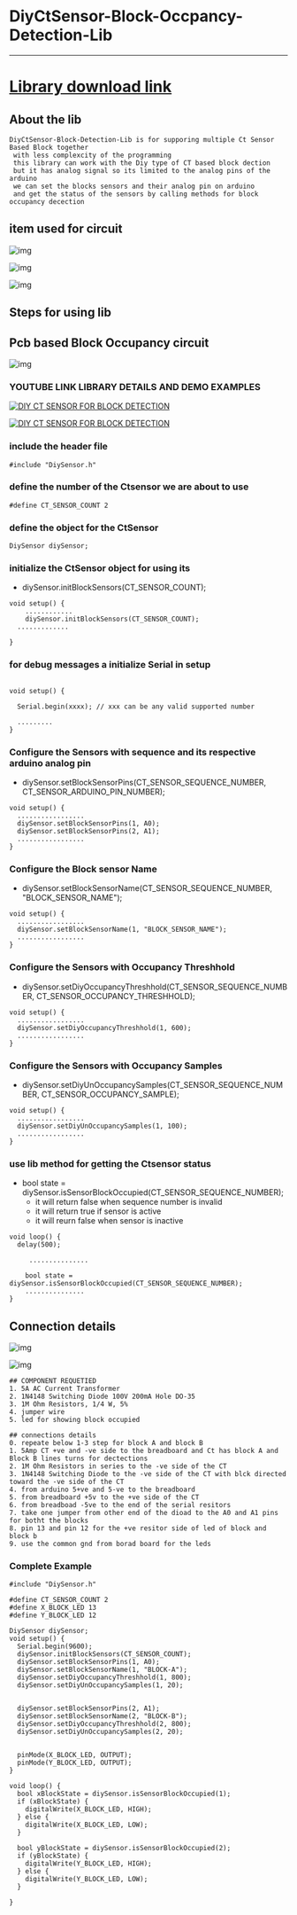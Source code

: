 # DiyCtSensor-Block-Occpancy-Detection-Lib

----


# <a href="https://github.com/adarshkumarsingh83/DiyCtSensor-Block-Occpancy-Detection-Lib/archive/production.zip"> Library download link </a>

## About the lib 
```
DiyCtSensor-Block-Detection-Lib is for supporing multiple Ct Sensor Based Block together 
 with less complexcity of the programming 
 this library can work with the Diy type of CT based block dection 
 but it has analog signal so its limited to the analog pins of the  arduino 
 we can set the blocks sensors and their analog pin on arduino 
 and get the status of the sensors by calling methods for block occupancy decection 
```

## item used for circuit 

![img](image/current-transformer.png)

![img](image/resistor.png)

![img](image/diodes.png)


## Steps for using lib

## Pcb based Block Occupancy circuit 
![img](image/pcb-ct.JPG)

### YOUTUBE LINK LIBRARY DETAILS AND DEMO EXAMPLES
[![DIY CT SENSOR FOR BLOCK DETECTION](http://img.youtube.com/vi/vTDKo_aSGnA/0.jpg)](https://www.youtube.com/watch?v=vTDKo_aSGnA "DIY CT SENSOR FOR BLOCK DETECTION")

[![DIY CT SENSOR FOR BLOCK DETECTION](http://img.youtube.com/vi/FrCftH3ercs/0.jpg)](https://www.youtube.com/watch?v=FrCftH3ercs "DIY CT SENSOR FOR BLOCK DETECTION")

### include the header file

```
#include "DiySensor.h"
```

### define the number of the Ctsensor  we are about to use 
```
#define CT_SENSOR_COUNT 2
```

### define the object for the CtSensor
```
DiySensor diySensor;
```


### initialize the CtSensor object for using its 
* diySensor.initBlockSensors(CT_SENSOR_COUNT);
```
void setup() {
	............
    diySensor.initBlockSensors(CT_SENSOR_COUNT);
  .............

}
```

### for debug messages a initialize Serial in setup
```

void setup() {
  
  Serial.begin(xxxx); // xxx can be any valid supported number 

  .........
}
```

### Configure the Sensors with sequence and its respective arduino analog pin 
* diySensor.setBlockSensorPins(CT_SENSOR_SEQUENCE_NUMBER, CT_SENSOR_ARDUINO_PIN_NUMBER);
```
void setup() {
  .................
  diySensor.setBlockSensorPins(1, A0);
  diySensor.setBlockSensorPins(2, A1);
  .................
}
```

### Configure the Block sensor Name 
* diySensor.setBlockSensorName(CT_SENSOR_SEQUENCE_NUMBER, "BLOCK_SENSOR_NAME");
```
void setup() {
  .................
  diySensor.setBlockSensorName(1, "BLOCK_SENSOR_NAME");
  .................
}
```


### Configure the Sensors with Occupancy Threshhold 
* diySensor.setDiyOccupancyThreshhold(CT_SENSOR_SEQUENCE_NUMBER, CT_SENSOR_OCCUPANCY_THRESHHOLD);
```
void setup() {
  .................
  diySensor.setDiyOccupancyThreshhold(1, 600);
  .................
}
```

### Configure the Sensors with Occupancy Samples 
* diySensor.setDiyUnOccupancySamples(CT_SENSOR_SEQUENCE_NUMBER, CT_SENSOR_OCCUPANCY_SAMPLE);
```
void setup() {
  .................
  diySensor.setDiyUnOccupancySamples(1, 100);
  .................
}
```

### use lib method for getting the Ctsensor status 
* bool state = diySensor.isSensorBlockOccupied(CT_SENSOR_SEQUENCE_NUMBER);
	* it will return false when sequence number is invalid 
	* it will return true if sensor is active 
	* it will reurn false when sensor is inactive 
```
void loop() {
  delay(500);

     ...............

    bool state = diySensor.isSensorBlockOccupied(CT_SENSOR_SEQUENCE_NUMBER);
	...............
}
```


## Connection details 
![img](/image/connection.JPG)

![img](/image/CONNECTIONS.JPG)

```
## COMPONENT REQUETIED 
1. 5A AC Current Transformer 
2. 1N4148 Switching Diode 100V 200mA Hole DO-35
3. 1M Ohm Resistors, 1/4 W, 5%
4. jumper wire 
5. led for showing block occupied 

## connections details 
0. repeate below 1-3 step for block A and block B 
1. 5Amp CT +ve and -ve side to the breadboard and Ct has block A and Block B lines turns for dectections
2. 1M Ohm Resistors in series to the -ve side of the CT 
3. 1N4148 Switching Diode to the -ve side of the CT with blck directed toward the -ve side of the CT 
4. from arduino 5+ve and 5-ve to the breadboard 
5. from breadboard +5v to the +ve side of the CT 
6. from breadboad -5ve to the end of the serial resitors 
7. take one jumper from other end of the dioad to the A0 and A1 pins for botht the blocks 
8. pin 13 and pin 12 for the +ve resitor side of led of block and block b 
9. use the common gnd from borad board for the leds 

```


### Complete Example
```
#include "DiySensor.h"

#define CT_SENSOR_COUNT 2
#define X_BLOCK_LED 13
#define Y_BLOCK_LED 12

DiySensor diySensor;
void setup() {
  Serial.begin(9600);
  diySensor.initBlockSensors(CT_SENSOR_COUNT);
  diySensor.setBlockSensorPins(1, A0);
  diySensor.setBlockSensorName(1, "BLOCK-A");
  diySensor.setDiyOccupancyThreshhold(1, 800);
  diySensor.setDiyUnOccupancySamples(1, 20);


  diySensor.setBlockSensorPins(2, A1);
  diySensor.setBlockSensorName(2, "BLOCK-B");
  diySensor.setDiyOccupancyThreshhold(2, 800);
  diySensor.setDiyUnOccupancySamples(2, 20);


  pinMode(X_BLOCK_LED, OUTPUT);
  pinMode(Y_BLOCK_LED, OUTPUT);
}

void loop() {
  bool xBlockState = diySensor.isSensorBlockOccupied(1);
  if (xBlockState) {
    digitalWrite(X_BLOCK_LED, HIGH);
  } else {
    digitalWrite(X_BLOCK_LED, LOW);
  }

  bool yBlockState = diySensor.isSensorBlockOccupied(2);
  if (yBlockState) {
    digitalWrite(Y_BLOCK_LED, HIGH);
  } else {
    digitalWrite(Y_BLOCK_LED, LOW);
  }

}

````

